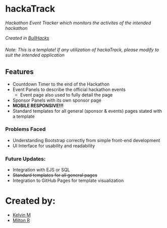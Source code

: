 # hackaTrack
_Hackathon Event Tracker which monitors the activites of the intended hackathon_

_Created in [BullHacks](https://bullhacks.io)_

###### _Note: This is a template! If any utilization of hackaTrack, please modify to suit the intended application_

## Features
* Countdown Timer to the end of the Hackathon
* Event Panels to describe the official hackathon events
  * Event page also used to fully detail the page
* Sponsor Panels with its own sponsor page
* **MOBILE RESPONSIVE!!!**
* Standard templates for all general (sponsor & events) pages stated with a template

### Problems Faced
* Understanding Bootstrap correctly from simple front-end development
* UI Interface for usability and readability

### Future Updates:
* Integration with EJS or SQL
* <del>Standard templates for all general pages</del>
* Integration to GitHub Pages for template visualization

# Created by:
* [Kelvin M](https://github.com/kkgm13)
* [Milton R](https://github.com/Milton-R)
